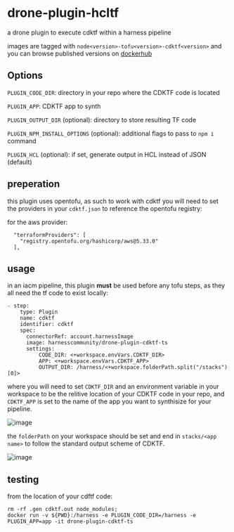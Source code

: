 # drone-plugin-hcltf

a drone plugin to execute cdktf within a harness pipeline

images are tagged with `node<version>-tofu<version>-cdktf<version>` and you can browse published versions on [dockerhub](https://hub.docker.com/r/harnesscommunity/drone-plugin-cdktf-ts/tags)

## Options

`PLUGIN_CODE_DIR`: directory in your repo where the CDKTF code is located

`PLUGIN_APP`: CDKTF app to synth

`PLUGIN_OUTPUT_DIR` (optional): directory to store resulting TF code

`PLUGIN_NPM_INSTALL_OPTIONS` (optional): additional flags to pass to `npm i` command

`PLUGIN_HCL` (optional): if set, generate output in HCL instead of JSON (default)

## preperation

this plugin uses opentofu, as such to work with cdktf you will need to set the providers in your `cdktf.json` to reference the opentofu registry:

for the aws provider:
```
  "terraformProviders": [
    "registry.opentofu.org/hashicorp/aws@5.33.0"
  ],
```

## usage

in an iacm pipeline, this plugin **must** be used before any tofu steps, as they all need the tf code to exist locally:

```
- step:
    type: Plugin
    name: cdktf
    identifier: cdktf
    spec:
      connectorRef: account.harnessImage
      image: harnesscommunity/drone-plugin-cdktf-ts
      settings:
          CODE_DIR: <+workspace.envVars.CDKTF_DIR>
          APP: <+workspace.envVars.CDKTF_APP>
          OUTPUT_DIR: /harness/<+workspace.folderPath.split("/stacks")[0]>
```

where you will need to set `CDKTF_DIR` and an environment variable in your workspace to be the relitive location of your CDKTF code in your repo, and `CDKTF_APP` is set to the name of the app you want to synthisize for your pipeline.

![image](https://github.com/user-attachments/assets/408726f2-7ee7-4533-ba24-90130f95cb76)

the `folderPath` on your workspace should be set and end in `stacks/<app name>` to follow the standard output scheme of CDKTF.

![image](https://github.com/user-attachments/assets/f69a1e32-b525-44e2-87d9-74954ae0c1d4)

## testing

from the location of your cdftf code:

```
rm -rf .gen cdktf.out node_modules;
docker run -v ${PWD}:/harness -e PLUGIN_CODE_DIR=/harness -e PLUGIN_APP=app -it drone-plugin-cdktf-ts
```
